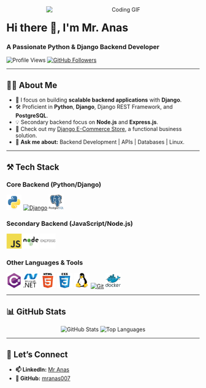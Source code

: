 <div align="center">
  <img src="https://cdn.dribbble.com/users/1162077/screenshots/3848914/programmer.gif" alt="Coding GIF" width="400" align="right"/>
</div>

# Hi there 👋, I'm Mr. Anas

### A Passionate Python & Django Backend Developer

<p align="left">
  <img src="https://komarev.com/ghpvc/?username=mranas007&label=Profile%20Views&color=0e75b6&style=flat" alt="Profile Views" />
  <a href="https://github.com/mranas007" target="_blank">
    <img src="https://img.shields.io/github/followers/mranas007?label=Follow&style=social" alt="GitHub Followers" />
  </a>
</p>

---

## 👨‍💻 About Me

* 🌱 I focus on building **scalable backend applications** with **Django**.
* 🛠️ Proficient in **Python**, **Django**, Django REST Framework, and **PostgreSQL**.
* 💡 Secondary backend focus on **Node.js** and **Express.js**.
* 📂 Check out my [Django E-Commerce Store](https://github.com/mranas007/YOUR_ECOMMERCE_REPO_NAME), a functional business solution.
* 💬 **Ask me about:** Backend Development | APIs | Databases | Linux.

---

## ⚒️ Tech Stack

### Core Backend (Python/Django)
<p align="left">
    <a href="#"><img src="https://raw.githubusercontent.com/devicons/devicon/master/icons/python/python-original.svg" alt="Python" width="40" height="40"/></a>
    <a href="#"><img src="https://cdn.worldvectorlogo.com/logos/django.svg" alt="Django" width="40" height="40"/></a>
    <a href="#"><img src="https://raw.githubusercontent.com/devicons/devicon/master/icons/postgresql/postgresql-original-wordmark.svg" alt="PostgreSQL" width="40" height="40"/></a>
</p>

### Secondary Backend (JavaScript/Node.js)
<p align="left">
    <a href="#"><img src="https://raw.githubusercontent.com/devicons/devicon/master/icons/javascript/javascript-original.svg" alt="JavaScript" width="40" height="40"/></a>
    <a href="#"><img src="https://raw.githubusercontent.com/devicons/devicon/master/icons/nodejs/nodejs-original-wordmark.svg" alt="Node.js" width="40" height="40"/></a>
    <a href="#"><img src="https://raw.githubusercontent.com/devicons/devicon/master/icons/express/express-original-wordmark.svg" alt="Express.js" width="40" height="40"/></a>
</p>

### Other Languages & Tools
<p align="left">
    <a href="#"><img src="https://raw.githubusercontent.com/devicons/devicon/master/icons/csharp/csharp-original.svg" alt="C#" width="40" height="40"/></a>
    <a href="#"><img src="https://raw.githubusercontent.com/devicons/devicon/master/icons/dot-net/dot-net-original-wordmark.svg" alt=".NET" width="40" height="40"/></a>
    <a href="#"><img src="https://raw.githubusercontent.com/devicons/devicon/master/icons/html5/html5-original-wordmark.svg" alt="HTML5" width="40" height="40"/></a>
    <a href="#"><img src="https://raw.githubusercontent.com/devicons/devicon/master/icons/css3/css3-original-wordmark.svg" alt="CSS3" width="40" height="40"/></a>
    <a href="#"><img src="https://raw.githubusercontent.com/devicons/devicon/master/icons/linux/linux-original.svg" alt="Linux" width="40" height="40"/></a>
    <a href="#"><img src="https://www.vectorlogo.zone/logos/git-scm/git-scm-icon.svg" alt="Git" width="40" height="40"/></a>
    <a href="#"><img src="https://raw.githubusercontent.com/devicons/devicon/master/icons/docker/docker-original-wordmark.svg" alt="Docker" width="40" height="40"/></a>
</p>

---

## 📊 GitHub Stats

<p align="center">
    <img src="https://github-readme-stats.vercel.app/api?username=mranas007&show_icons=true&theme=default&hide_border=true" alt="GitHub Stats" />
    <img src="https://github-readme-stats.vercel.app/api/top-langs?username=mranas007&show_icons=true&locale=en&layout=compact&hide_border=true" alt="Top Languages" />
</p>

---

## 🚀 Let’s Connect

* **📫 LinkedIn:** [Mr Anas](www.linkedin.com/in/mr-anas-9745852a7)
* **🔗 GitHub:** [mranas007](https://github.com/mranas007)
